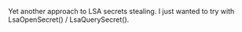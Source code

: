Yet another approach to LSA secrets stealing. I just wanted to try with LsaOpenSecret() / LsaQuerySecret().

